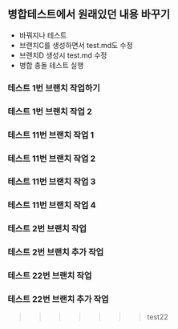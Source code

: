 ## 병합테스트에서 원래있던 내용 바꾸기
- 바꿔지나 테스트
- 브랜치C를 생성하면서 test.md도 수정
- 브랜치D 생성시 test.md 수정
- 병합 충돌 테스트 실행


### 테스트 1번 브랜치 작업하기


### 테스트 1번 브랜치 작업 2

### 테스트 11번 브랜치 작업 1

### 테스트 11번 브랜치 작업 2

### 테스트 11번 브랜치 작업 3

### 테스트 11번 브랜치 작업 4

### 테스트 2번 브랜치 작업

### 테스트 2번 브랜치 추가 작업

### 테스트 22번 브랜치 작업

### 테스트 22번 브랜치 추가 작업
>>>>>>> test22
